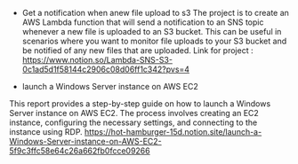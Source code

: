 -   Get a notification when anew file upload to s3 
 The project is to create an AWS Lambda function that will send a notification to an SNS topic whenever a new file is uploaded to an S3 bucket. 
 This can be useful in scenarios where you want to monitor
 file uploads to your S3 bucket and be notified of any new files that are uploaded.
 Link for project :
	 https://www.notion.so/Lambda-SNS-S3-0c1ad5d1f58144c2906c08d06ff1c342?pvs=4
	 
	 
- launch a Windows Server instance on AWS EC2

This report provides a step-by-step guide on how to launch a Windows Server instance on AWS EC2. The process involves creating an EC2 instance, 
configuring the necessary settings, and connecting to the instance using RDP.
https://hot-hamburger-15d.notion.site/launch-a-Windows-Server-instance-on-AWS-EC2-5f9c3ffc58e64c26a662fb0fcce09266


